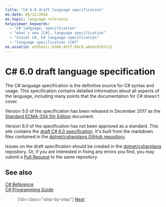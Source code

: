```yaml
---
title: "C# 6.0 draft language specification"
ms.date: 05/22/2018
ms.topic: language-reference
helpviewer_keywords: 
  - "C# language, specification"
  - "what's new [C#], language specification"
  - "Visual C#, C# language specification"
  - "language specification [C#]"
ms.assetid: e5d5a5cc-636b-4bff-b9c8-a8edc6207c22
---
```

# C# 6.0 draft language specification

The C# language specification is the definitive source for C# syntax and usage. This specification contains detailed information about all aspects of the language, including many points that the documentation for C# doesn't cover.

Version 5.0 of the specification has been released in December 2017 as the [Standard ECMA-334 5th Edition](https://www.ecma-international.org/publications/files/ECMA-ST/Ecma-334.pdf) document.

Version 6.0 of the specification has not been approved as a standard. This site contains the [*draft* C# 6.0 specification](../../../../_csharplang/spec/introduction.md). It's built from the markdown files contained in the [dotnet/csharplang GitHub repository](https://github.com/dotnet/csharplang/blob/master/spec/README.md).

Issues on the draft specification should be created in the [dotnet/csharplang](https://github.com/dotnet/csharplang/issues) repository. Or, if you are interested
in fixing any errors you find, you may submit a [Pull Request](https://github.com/dotnet/csharplang/pulls) to the same repository.

## See also
 [C# Reference](../index.md)  
 [C# Programming Guide](../../programming-guide/index.md)

> [!div class="step-by-step"]
> [Next](../../../../_csharplang/spec/introduction.md)
